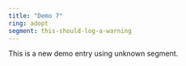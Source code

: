 ```yaml
---
title: "Demo 7"
ring: adopt
segment: this-should-log-a-warning
---
```


This is a new demo entry using unknown segment.
